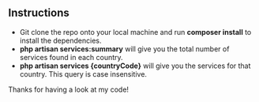 ## Instructions

-   Git clone the repo onto your local machine and run **composer install** to install the dependencies.
-   **php artisan services:summary** will give you the total number of services found in each country.
-   **php artisan services {countryCode}** will give you the services for that country. This query is case insensitive.

Thanks for having a look at my code!

